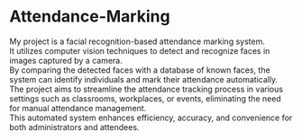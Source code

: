 # Attendance-Marking

My project is a facial recognition-based attendance marking system. <br>
It utilizes computer vision techniques to detect and recognize faces in images captured by a camera.<br>
By comparing the detected faces with a database of known faces, the system can identify individuals and mark their attendance automatically.<br>
The project aims to streamline the attendance tracking process in various settings such as classrooms, workplaces, or events, eliminating the need for manual attendance management.<br>
This automated system enhances efficiency, accuracy, and convenience for both administrators and attendees.<br>
